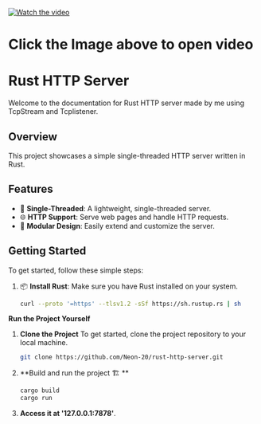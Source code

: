 
[![Watch the video](https://img.youtube.com/vi/Qf7aRSdWo1Q/0.jpg)](https://www.youtube.com/watch?v=Qf7aRSdWo1Q)

# **Click the Image above to open video**

# Rust HTTP Server

Welcome to the documentation for Rust HTTP server made by me using TcpStream and Tcplistener.

## Overview

This project showcases a simple single-threaded HTTP server written in Rust.

## Features

- 🚀 **Single-Threaded**: A lightweight, single-threaded server.
- 🌐 **HTTP Support**: Serve web pages and handle HTTP requests.
- 🧩 **Modular Design**: Easily extend and customize the server.

## Getting Started

To get started, follow these simple steps:

1. 📦 **Install Rust**: Make sure you have Rust installed on your system.

   ```sh
   curl --proto '=https' --tlsv1.2 -sSf https://sh.rustup.rs | sh
   
**Run the Project Yourself**
1. **Clone the Project**
   To get started, clone the project repository to your local machine.

   ```bash
   git clone https://github.com/Neon-20/rust-http-server.git
2. **Build and run the project 🏗️ **
   ```sh
   cargo build
   cargo run
3. **Access it at '127.0.0.1:7878'**.


   




